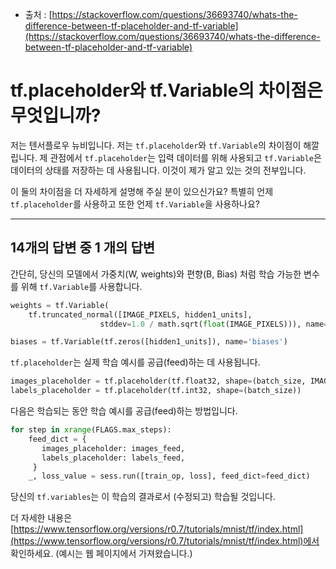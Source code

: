 * 출처 : [https://stackoverflow.com/questions/36693740/whats-the-difference-between-tf-placeholder-and-tf-variable](https://stackoverflow.com/questions/36693740/whats-the-difference-between-tf-placeholder-and-tf-variable)

# tf.placeholder와 tf.Variable의 차이점은 무엇입니까?

저는 텐서플로우 뉴비입니다. 저는 `tf.placeholder`와 `tf.Variable`의 차이점이 해깔립니다. 제 관점에서 `tf.placeholder`는 입력 데이터를 위해 사용되고 `tf.Variable`은 데이터의 상태를 저장하는 데 사용됩니다. 이것이 제가 알고 있는 것의 전부입니다.

이 둘의 차이점을 더 자세하게 설명해 주실 분이 있으신가요? 특별히 언제 `tf.placeholder`를 사용하고 또한 언제 `tf.Variable`을 사용하나요?

------

## 14개의 답변 중 1 개의 답변

간단히, 당신의 모델에서 가중치(W, weights)와 편향(B, Bias) 처럼 학습 가능한 변수를 위해 `tf.Variable`를 사용합니다.

```python
weights = tf.Variable(
    tf.truncated_normal([IMAGE_PIXELS, hidden1_units],
                    stddev=1.0 / math.sqrt(float(IMAGE_PIXELS))), name='weights')

biases = tf.Variable(tf.zeros([hidden1_units]), name='biases')
```

`tf.placeholder`는 실제 학습 예시를 공급(feed)하는 데 사용됩니다.

```python
images_placeholder = tf.placeholder(tf.float32, shape=(batch_size, IMAGE_PIXELS))
labels_placeholder = tf.placeholder(tf.int32, shape=(batch_size))
```

다음은 학습되는 동안 학습 예시를 공급(feed)하는 방법입니다.

```python
for step in xrange(FLAGS.max_steps):
    feed_dict = {
       images_placeholder: images_feed,
       labels_placeholder: labels_feed,
     }
    _, loss_value = sess.run([train_op, loss], feed_dict=feed_dict)
```    

당신의 `tf.variables`는 이 학습의 결과로서 (수정되고) 학습될 것입니다.

더 자세한 내용은 [https://www.tensorflow.org/versions/r0.7/tutorials/mnist/tf/index.html](https://www.tensorflow.org/versions/r0.7/tutorials/mnist/tf/index.html)에서 확인하세요. (예시는 웹 페이지에서 가져왔습니다.)
